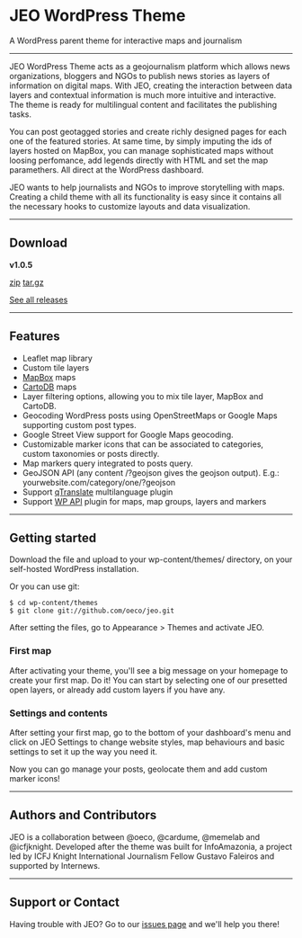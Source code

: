 <div class="jumbotron">
<h1>JEO WordPress Theme</h1>
<p>A WordPress parent theme for interactive maps and journalism</p>
</div>

---

JEO WordPress Theme acts as a geojournalism platform which allows news organizations, bloggers and NGOs to publish news stories as layers of information on digital maps. With JEO, creating the interaction between data layers and contextual information is much more intuitive and interactive. The theme is ready for multilingual content and facilitates the publishing tasks.

You can post geotagged stories and create richly designed pages for each one of the featured stories. At same time, by simply imputing the ids of layers hosted on MapBox, you can manage sophisticated maps without loosing perfomance, add legends directly with HTML and set the map paramethers. All direct at the WordPress dashboard.

JEO wants to help journalists and NGOs to improve storytelling with maps. Creating a child theme with all its functionality is easy since it contains all the necessary hooks to customize layouts and data visualization.

---

## Download

**v1.0.5**

<a class="btn btn-primary" href="https://github.com/oeco/jeo/archive/v1.0.5.zip">zip</a>
<a class="btn btn-primary" href="https://github.com/oeco/jeo/archive/v1.0.5.tar.gz">tar.gz</a>

[See all releases](https://github.com/oeco/jeo/releases)

---

## Features

 - Leaflet map library
 - Custom tile layers
 - [MapBox](http://mapbox.com/) maps
 - [CartoDB](http://cartodb.com/) maps
 - Layer filtering options, allowing you to mix tile layer, MapBox and CartoDB.
 - Geocoding WordPress posts using OpenStreetMaps or Google Maps supporting custom post types.
 - Google Street View support for Google Maps geocoding.
 - Customizable marker icons that can be associated to categories, custom taxonomies or posts directly.
 - Map markers query integrated to posts query.
 - GeoJSON API (any content /?geojson gives the geojson output). E.g.: yourwebsite.com/category/one/?geojson
 - Support [qTranslate](https://wordpress.org/plugins/qtranslate/) multilanguage plugin
 - Support [WP API](http://wp-api.org/) plugin for maps, map groups, layers and markers 

---

## Getting started

Download the file and upload to your wp-content/themes/ directory, on your self-hosted WordPress installation.

Or you can use git:

```
$ cd wp-content/themes
$ git clone git://github.com/oeco/jeo.git
```

After setting the files, go to Appearance > Themes and activate JEO.

### First map

After activating your theme, you'll see a big message on your homepage to create your first map. Do it! You can start by selecting one of our presetted open layers, or already add custom layers if you have any.

### Settings and contents

After setting your first map, go to the bottom of your dashboard's menu and click on JEO Settings to change website styles, map behaviours and basic settings to set it up the way you need it.

Now you can go manage your posts, geolocate them and add custom marker icons!

---

## Authors and Contributors

JEO is a collaboration between @oeco, @cardume, @memelab and @icfjknight. Developed after the theme was built for InfoAmazonia, a project led by ICFJ Knight International Journalism Fellow Gustavo Faleiros and supported by Internews.

---

## Support or Contact

Having trouble with JEO? Go to our [issues page](https://github.com/oeco/jeo/issues) and we'll help you there!
